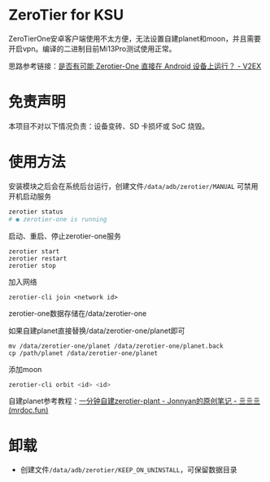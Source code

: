 # ZeroTier for KSU

ZeroTierOne安卓客户端使用不太方便，无法设置自建planet和moon，并且需要开启vpn。编译的二进制目前Mi13Pro测试使用正常。

思路参考链接：[是否有可能 Zerotier-One 直接在 Android 设备上运行？ - V2EX](https://v2ex.com/t/863131)

# 免责声明
本项目不对以下情况负责：设备变砖、SD 卡损坏或 SoC 烧毁。

# 使用方法
安装模块之后会在系统后台运行，创建文件`/data/adb/zerotier/MANUAL` 可禁用开机启动服务

```bash
zerotier status
# ● zerotier-one is running
```

启动、重启、停止zerotier-one服务

```
zerotier start
zerotier restart
zerotier stop
```

加入网络

```
zerotier-cli join <network id>
```

zerotier-one数据存储在/data/zerotier-one

如果自建planet直接替换/data/zerotier-one/planet即可

```
mv /data/zerotier-one/planet /data/zerotier-one/planet.back
cp /path/planet /data/zerotier-one/planet
```

添加moon

```bash
zerotier-cli orbit <id> <id>
```

自建planet参考教程：[一分钟自建zerotier-plant - Jonnyan的原创笔记 - 亖亖亖 (mrdoc.fun)](https://www.mrdoc.fun/doc/443/)

# 卸载
- 创建文件`/data/adb/zerotier/KEEP_ON_UNINSTALL`，可保留数据目录

